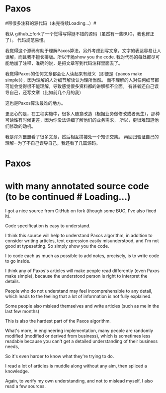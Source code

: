 # Paxos 
#带很多注释的源代码（未完待续Loading...）#

我从 github上fork了一个觉得写得挺不错的源码（虽然有一些BUG，我也修正了）。
代码规范易懂。

我觉得这个源码有助于理解Paxos算法，另外考虑到写文章，文字的表达容易让人误解，而且我不擅长排版。所以干脆show you the code.
我对代码的每处都尽可能地加了注释，准确的说，是把文章写到代码注释里面去了。

我觉得Paxos的任何文章都会让人读起来有歧义（即便是《paxos make simple》），因为理解的人对细节解读认为理所当然。
而不理解的人对任何细节都可能会觉得很不能理解，导致感觉很多资料都的讲解都不全面。
有甚者还自己误导自己，还写文章（比如前几个月的我）

这也是Paxos算法最难的地方。

更恶心的是，在工程实施中，很多人随意改造（根据业务做修改或者派生），那种可读性有时候更差，因为你没法详细了解他们的业务需求，
所以，更很难知道他们修改的动机。

我是浑浑噩噩看了很多文章，然后相互拼接处一个知识交集。
再回归验证自己的理解···为了不自己误导自己，我还看了几篇源码。
# Paxos

# with many annotated source code (to be continued # Loading...)

I got a nice source from GitHub on fork (though some BUG, I've also fixed it).

Code specification is easy to understand.

I think this source will help to understand Paxos algorithm, in addition to consider writing articles, text expression easily misunderstood, and I'm not good at typesetting. So simply show you the code.

I to code each as much as possible to add notes, precisely, is to write code to go inside.

I think any of Paxos's articles will make people read differently (even Paxos make simple), because the understood person is right to interpret the details.

People who do not understand may feel incomprehensible to any detail, which leads to the feeling that a lot of information is not fully explained.

Some people also mislead themselves and write articles (such as me in the last few months)

This is also the hardest part of the Paxos algorithm.

What's more, in engineering implementation, many people are randomly modified (modified or derived from business), which is sometimes less readable because you can't get a detailed understanding of their business needs,

So it's even harder to know what they're trying to do.

I read a lot of articles is muddle along without any aim, then spliced a knowledge.

Again, to verify my own understanding, and not to mislead myself, I also read a few sources.
